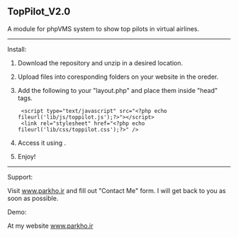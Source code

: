 TopPilot_V2.0
---------------------

A module for phpVMS system to show top pilots in virtual airlines.

---------------------

Install:

1. Download the repository and unzip in a desired location.
2. Upload files into coresponding folders on your website in the oreder.
3. Add the following to your "layout.php" and place them inside "head" tags.
	
		<script type="text/javascript" src="<?php echo fileurl('lib/js/toppilot.js');?>"></script>
		<link rel="stylesheet" href="<?php echo fileurl('lib/css/toppilot.css');?>" />
	
3. Access it using <?php echo url('/toppilot') ;?>.
4. Enjoy!

---------------------

Support:

Visit www.parkho.ir and fill out "Contact Me" form. I will get back to you as soon as possible.

Demo:

At my website www.parkho.ir

